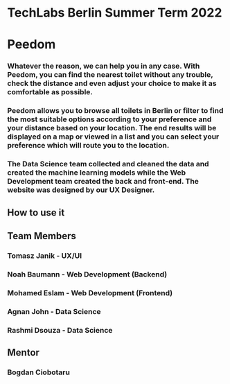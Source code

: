 # TechLabs Berlin Summer Term 2022

# Peedom

### Whatever the reason, we can help you in any case. With Peedom, you can find the nearest toilet without any trouble, check the distance and even adjust your choice to make it as comfortable as possible.

### Peedom allows you to browse all toilets in Berlin or filter to find the most suitable options according to your preference and your distance based on your location. The end results will be displayed on a map or viewed in a list and you can select your preference which will route you to the location. 

### The Data Science team collected and cleaned the data and created the machine learning models while the Web Development team created the back and front-end. The website was designed by our UX Designer.

## How to use it



## Team Members

### Tomasz Janik - UX/UI

### Noah Baumann - Web Development (Backend)

### Mohamed Eslam - Web Development (Frontend)

### Agnan John - Data Science

### Rashmi Dsouza - Data Science

## Mentor

### Bogdan Ciobotaru




 

